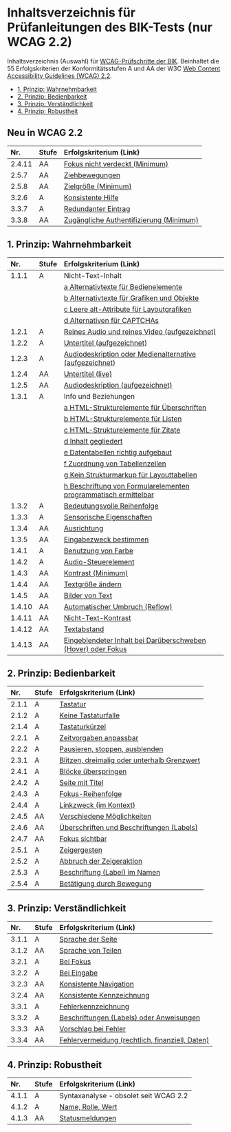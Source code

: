 # Inhaltsverzeichnis für Prüfanleitungen des BIK-Tests (nur WCAG 2.2)

Inhaltsverzeichnis (Auswahl) für [WCAG-Prüfschritte der BIK](https://github.com/BIK-BITV/BIK-Web-Test). Beinhaltet die 55 Erfolgskriterien der Konformitätsstufen A und AA der W3C
[Web Content Accessibility Guidelines (WCAG) 2.2](https://www.w3.org/TR/WCAG22/).

* [1. Prinzip: Wahrnehmbarkeit](#1-prinzip-wahrnehmbarkeit)
* [2. Prinzip: Bedienbarkeit](#2-prinzip-bedienbarkeit)
* [3. Prinzip: Verständlichkeit](#3-prinzip-verstaendlichkeit)
* [4. Prinzip: Robustheit](#4-prinzip-robustheit)

## Neu in WCAG 2.2

| Nr.  | Stufe  | Erfolgskriterium (Link)  |
| :--- | -- | :------- |
| 2.4.11  | AA  | [Fokus nicht verdeckt (Minimum)](https://github.com/BIK-BITV/BIK-Web-Test/blob/main/Pr%C3%BCfschritte/de/9.2.4.11%20Fokus%20nicht%20verdeckt%20(Minimum).adoc)  |
| 2.5.7  | AA  | [Ziehbewegungen](https://github.com/BIK-BITV/BIK-Web-Test/blob/main/Pr%C3%BCfschritte/de/9.2.5.7%20Ziehbewegungen.adoc)  |
| 2.5.8  | AA  | [Zielgröße (Minimum)](https://github.com/BIK-BITV/BIK-Web-Test/blob/main/Pr%C3%BCfschritte/de/9.2.5.8%20Zielgr%C3%B6%C3%9Fe%20(Minimum).adoc)  |
| 3.2.6  | A  | [Konsistente Hilfe](https://github.com/BIK-BITV/BIK-Web-Test/blob/main/Pr%C3%BCfschritte/de/9.3.2.6%20Konsistente%20Hilfe.adoc)  |
| 3.3.7  | A  | [Redundanter Eintrag](https://github.com/BIK-BITV/BIK-Web-Test/blob/main/Prüfschritte/de/9.3.3.7%20Redundanter%20Eintrag.adoc)  |
| 3.3.8  | AA  | [Zugängliche Authentifizierung (Minimum)](https://github.com/BIK-BITV/BIK-Web-Test/blob/main/Pr%C3%BCfschritte/de/9.3.3.8%20Zug%C3%A4ngliche%20Authentifizierung%20(Minimum).adoc)  |


## 1. Prinzip: Wahrnehmbarkeit

| Nr.  | Stufe  | Erfolgskriterium (Link)  |
| :--- | -- | :------- |
| 1.1.1 | A  | Nicht-Text-Inhalt | 
| | | [a Alternativtexte für Bedienelemente](https://github.com/BIK-BITV/BIK-Web-Test/blob/master/Pr%C3%BCfschritte/de/9.1.1.1a%20Alternativtexte%20f%C3%BCr%20Bedienelemente.adoc) |
| | | [b Alternativtexte für Grafiken und Objekte](https://github.com/BIK-BITV/BIK-Web-Test/blob/master/Pr%C3%BCfschritte/de/9.1.1.1b%20Alternativtexte%20f%C3%BCr%20Grafiken%20und%20Objekte.adoc) |
| | | [c Leere alt-Attribute für Layoutgrafiken](https://github.com/BIK-BITV/BIK-Web-Test/blob/master/Pr%C3%BCfschritte/de/9.1.1.1c%20Leere%20alt-Attribute%20f%C3%BCr%20Layoutgrafiken.adoc) |
| | | [d Alternativen für CAPTCHAs](https://github.com/BIK-BITV/BIK-Web-Test/blob/master/Pr%C3%BCfschritte/de/9.1.1.1d%20Alternativen%20f%C3%BCr%20CAPTCHAs.adoc) |
| 1.2.1 | A  | [Reines Audio und reines Video (aufgezeichnet)](https://github.com/BIK-BITV/BIK-Web-Test/blob/master/Pr%C3%BCfschritte/de/9.1.2.1%20Alternativen%20f%C3%BCr%20Audiodateien%20und%20stumme%20Videos.adoc)  |	
| 1.2.2 | A  | [Untertitel (aufgezeichnet)](https://github.com/BIK-BITV/BIK-Web-Test/blob/master/Pr%C3%BCfschritte/de/9.1.2.2%20Aufgezeichnete%20Videos%20mit%20Untertiteln.adoc)  |
| 1.2.3 | A  | [Audiodeskription oder Medienalternative (aufgezeichnet)](https://github.com/BIK-BITV/BIK-Web-Test/blob/master/Pr%C3%BCfschritte/de/9.1.2.3%20Audiodeskription%20oder%20Volltext-Alternative%20f%C3%BCr%20Videos.adoc)  |
| 1.2.4 | AA | [Untertitel (live)](https://github.com/BIK-BITV/BIK-Web-Test/blob/master/Pr%C3%BCfschritte/de/9.1.2.4%20Videos%20(live)%20mit%20Untertiteln.adoc)  |
| 1.2.5 | AA | [Audiodeskription (aufgezeichnet)](https://github.com/BIK-BITV/BIK-Web-Test/blob/master/Pr%C3%BCfschritte/de/9.1.2.5%20Audiodeskription%20f%C3%BCr%20Videos.adoc)  |
| 1.3.1 | A  | Info und Beziehungen |
| | | [a HTML-Strukturelemente für Überschriften](https://github.com/BIK-BITV/BIK-Web-Test/blob/master/Pr%C3%BCfschritte/de/9.1.3.1a%20HTML-Strukturelemente%20f%C3%BCr%20%C3%9Cberschriften.adoc)  |
| | | [b HTML-Strukturelemente für Listen](https://github.com/BIK-BITV/BIK-Web-Test/blob/master/Pr%C3%BCfschritte/de/9.1.3.1b%20HTML-Strukturelemente%20f%C3%BCr%20Listen.adoc)  |
| | | [c HTML-Strukturelemente für Zitate](https://github.com/BIK-BITV/BIK-Web-Test/blob/master/Pr%C3%BCfschritte/de/9.1.3.1c%20HTML-Strukturelemente%20f%C3%BCr%20Zitate.adoc)  |
| | | [d Inhalt gegliedert](https://github.com/BIK-BITV/BIK-Web-Test/blob/master/Pr%C3%BCfschritte/de/9.1.3.1d%20Inhalt%20gegliedert.adoc)  |
| | | [e Datentabellen richtig aufgebaut](https://github.com/BIK-BITV/BIK-Web-Test/blob/master/Pr%C3%BCfschritte/de/9.1.3.1e%20Datentabellen%20richtig%20aufgebaut.adoc)  |
| | | [f Zuordnung von Tabellenzellen](https://github.com/BIK-BITV/BIK-Web-Test/blob/master/Pr%C3%BCfschritte/de/9.1.3.1f%20Zuordnung%20von%20Tabellenzellen.adoc)  |
| | | [g Kein Strukturmarkup für Layouttabellen](https://github.com/BIK-BITV/BIK-Web-Test/blob/master/Pr%C3%BCfschritte/de/9.1.3.1g%20Kein%20Strukturmarkup%20f%C3%BCr%20Layouttabellen.adoc)  |
| | | [h Beschriftung von Formularelementen programmatisch ermittelbar](https://github.com/BIK-BITV/BIK-Web-Test/blob/master/Pr%C3%BCfschritte/de/9.1.3.1h%20Beschriftung%20von%20Formularelementen%20programmatisch%20ermittelbar.adoc)  |
| 1.3.2 | A  | [Bedeutungsvolle Reihenfolge](https://github.com/BIK-BITV/BIK-Web-Test/blob/master/Pr%C3%BCfschritte/de/9.1.3.2%20Sinnvolle%20Reihenfolge.adoc)  |
| 1.3.3 | A  | [Sensorische Eigenschaften](https://github.com/BIK-BITV/BIK-Web-Test/blob/master/Pr%C3%BCfschritte/de/9.1.3.3%20Ohne%20Bezug%20auf%20sensorische%20Merkmale%20nutzbar.adoc)  |
| 1.3.4 | AA | [Ausrichtung](https://github.com/BIK-BITV/BIK-Web-Test/blob/master/Pr%C3%BCfschritte/de/9.1.3.4%20Keine%20Beschr%C3%A4nkung%20der%20Bildschirmausrichtung.adoc)  |
| 1.3.5 | AA | [Eingabezweck bestimmen](https://github.com/BIK-BITV/BIK-Web-Test/blob/master/Pr%C3%BCfschritte/de/9.1.3.5%20Eingabefelder%20zu%20Nutzerdaten%20vermitteln%20den%20Zweck.adoc)  |
| 1.4.1 | A  | [Benutzung von Farbe](https://github.com/BIK-BITV/BIK-Web-Test/blob/master/Pr%C3%BCfschritte/de/9.1.4.1%20Ohne%20Farben%20nutzbar.adoc)  |
| 1.4.2 | A  | [Audio-Steuerelement](https://github.com/BIK-BITV/BIK-Web-Test/blob/master/Pr%C3%BCfschritte/de/9.1.4.2%20Ton%20abschaltbar.adoc)  |
| 1.4.3 | AA | [Kontrast (Minimum)](https://github.com/BIK-BITV/BIK-Web-Test/blob/master/Pr%C3%BCfschritte/de/9.1.4.3%20Kontraste%20von%20Texten%20ausreichend.adoc)  |
| 1.4.4 | AA | [Textgröße ändern](https://github.com/BIK-BITV/BIK-Web-Test/blob/master/Pr%C3%BCfschritte/de/9.1.4.4%20Text%20auf%20200%25%20vergr%C3%B6%C3%9Ferbar.adoc)  |
| 1.4.5 | AA | [Bilder von Text](https://github.com/BIK-BITV/BIK-Web-Test/blob/master/Pr%C3%BCfschritte/de/9.1.4.5%20Verzicht%20auf%20Schriftgrafiken.adoc)  |
| 1.4.10 | AA | [Automatischer Umbruch (Reflow)](https://github.com/BIK-BITV/BIK-Web-Test/blob/master/Pr%C3%BCfschritte/de/9.1.4.10%20Inhalte%20brechen%20um.adoc)  |	
| 1.4.11 | AA | [Nicht-Text-Kontrast](https://github.com/BIK-BITV/BIK-Web-Test/blob/master/Pr%C3%BCfschritte/de/9.1.4.11%20Kontraste%20von%20Grafiken%20und%20grafischen%20Bedienelementen%20ausreichend.adoc)  |	
| 1.4.12 | AA | [Textabstand](https://github.com/BIK-BITV/BIK-Web-Test/blob/master/Pr%C3%BCfschritte/de/9.1.4.12%20Textabst%C3%A4nde%20anpassbar.adoc)  |	
| 1.4.13 | AA | [Eingeblendeter Inhalt bei Darüberschweben (Hover) oder Fokus](https://github.com/BIK-BITV/BIK-Web-Test/blob/master/Pr%C3%BCfschritte/de/9.1.4.13%20Eingeblendete%20Inhalte%20bedienbar.adoc)  |

## 2. Prinzip: Bedienbarkeit

| Nr.  | Stufe  | Erfolgskriterium (Link)  |
| :--- | -- | :------- |
| 2.1.1 | A  | [Tastatur](https://github.com/BIK-BITV/BIK-Web-Test/blob/master/Pr%C3%BCfschritte/de/9.2.1.1%20Ohne%20Maus%20nutzbar.adoc)  |	
| 2.1.2 | A  | [Keine Tastaturfalle](https://github.com/BIK-BITV/BIK-Web-Test/blob/master/Pr%C3%BCfschritte/de/9.2.1.2%20Keine%20Tastaturfalle.adoc)  |
| 2.1.4 | A  | [Tastaturkürzel](https://github.com/BIK-BITV/BIK-Web-Test/blob/master/Pr%C3%BCfschritte/de/9.2.1.4%20Tastatur-Kurzbefehle%20abschaltbar%20oder%20anpassbar.adoc)  |
| 2.2.1 | A  | [Zeitvorgaben anpassbar](https://github.com/BIK-BITV/BIK-Web-Test/blob/master/Pr%C3%BCfschritte/de/9.2.2.1%20Zeitbegrenzungen%20anpassbar.adoc)  |
| 2.2.2 | A  | [Pausieren, stoppen, ausblenden](https://github.com/BIK-BITV/BIK-Web-Test/blob/master/Pr%C3%BCfschritte/de/9.2.2.2%20Bewegte%20Inhalte%20abschaltbar.adoc)  |	
| 2.3.1 | A  | [Blitzen, dreimalig oder unterhalb Grenzwert](https://github.com/BIK-BITV/BIK-Web-Test/blob/master/Pr%C3%BCfschritte/de/9.2.3.1%20Verzicht%20auf%20Flackern.adoc)  |	
| 2.4.1 | A  | [Blöcke überspringen](https://github.com/BIK-BITV/BIK-Web-Test/blob/master/Pr%C3%BCfschritte/de/9.2.4.1%20Bereiche%20%C3%BCberspringbar.adoc)  |
| 2.4.2 | A  | [Seite mit Titel](https://github.com/BIK-BITV/BIK-Web-Test/blob/master/Pr%C3%BCfschritte/de/9.2.4.2%20Sinnvolle%20Dokumenttitel.adoc)  |
| 2.4.3 | A  | [Fokus-Reihenfolge](https://github.com/BIK-BITV/BIK-Web-Test/blob/master/Pr%C3%BCfschritte/de/9.2.4.3%20Schl%C3%BCssige%20Reihenfolge%20bei%20der%20Tastaturbedienung.adoc)  |	
| 2.4.4 | A  | [Linkzweck (im Kontext)](https://github.com/BIK-BITV/BIK-Web-Test/blob/master/Pr%C3%BCfschritte/de/9.2.4.4%20Aussagekr%C3%A4ftige%20Linktexte.adoc)  |
| 2.4.5 | AA | [Verschiedene Möglichkeiten](https://github.com/BIK-BITV/BIK-Web-Test/blob/master/Pr%C3%BCfschritte/de/9.2.4.5%20Alternative%20Zugangswege.adoc)  |
| 2.4.6 | AA | [Überschriften und Beschriftungen (Labels)](https://github.com/BIK-BITV/BIK-Web-Test/blob/master/Pr%C3%BCfschritte/de/9.2.4.6%20Aussagekr%C3%A4ftige%20%C3%9Cberschriften%20und%20Beschriftungen.adoc)  |
| 2.4.7 | AA | [Fokus sichtbar](https://github.com/BIK-BITV/BIK-Web-Test/blob/master/Pr%C3%BCfschritte/de/9.2.4.7%20Aktuelle%20Position%20des%20Fokus%20deutlich.adoc)  |
| 2.5.1 | A  | [Zeigergesten](https://github.com/BIK-BITV/BIK-Web-Test/blob/master/Pr%C3%BCfschritte/de/9.2.5.1%20Alternativen%20f%C3%BCr%20komplexe%20Zeiger-Gesten.adoc)  |
| 2.5.2 | A  | [Abbruch der Zeigeraktion](https://github.com/BIK-BITV/BIK-Web-Test/blob/master/Pr%C3%BCfschritte/de/9.2.5.2%20Zeigergesten-Eingaben%20k%C3%B6nnen%20abgebrochen%20oder%20widerrufen%20werden.adoc)  |
| 2.5.3 | A  | [Beschriftung (Label) im Namen](https://github.com/BIK-BITV/BIK-Web-Test/blob/master/Pr%C3%BCfschritte/de/9.2.5.3%20Sichtbare%20Beschriftung%20Teil%20des%20zug%C3%A4nglichen%20Namens.adoc)  |
| 2.5.4 | A  | [Betätigung durch Bewegung](https://github.com/BIK-BITV/BIK-Web-Test/blob/master/Pr%C3%BCfschritte/de/9.2.5.4%20Alternativen%20f%C3%BCr%20Bewegungsaktivierung.adoc)  |	

## 3. Prinzip: Verständlichkeit

| Nr.  | Stufe  | Erfolgskriterium (Link)  |
| :--- | -- | :------- |
| 3.1.1 | A  | [Sprache der Seite](https://github.com/BIK-BITV/BIK-Web-Test/blob/master/Pr%C3%BCfschritte/de/9.3.1.1%20Hauptsprache%20angegeben.adoc)  |	
| 3.1.2 | AA | [Sprache von Teilen](https://github.com/BIK-BITV/BIK-Web-Test/blob/master/Pr%C3%BCfschritte/de/9.3.1.2%20Anderssprachige%20W%C3%B6rter%20und%20Abschnitte%20ausgezeichnet.adoc)  |
| 3.2.1 | A  | [Bei Fokus](https://github.com/BIK-BITV/BIK-Web-Test/blob/master/Pr%C3%BCfschritte/de/9.3.2.1%20Keine%20unerwartete%20Kontext%C3%A4nderung%20bei%20Fokus.adoc)  |
| 3.2.2 | A  | [Bei Eingabe](https://github.com/BIK-BITV/BIK-Web-Test/blob/master/Pr%C3%BCfschritte/de/9.3.2.2%20Keine%20unerwartete%20Kontext%C3%A4nderung%20bei%20Eingabe.adoc)  |
| 3.2.3 | AA | [Konsistente Navigation](https://github.com/BIK-BITV/BIK-Web-Test/blob/master/Pr%C3%BCfschritte/de/9.3.2.3%20Konsistente%20Navigation.adoc)  |
| 3.2.4 | AA | [Konsistente Kennzeichnung](https://github.com/BIK-BITV/BIK-Web-Test/blob/master/Pr%C3%BCfschritte/de/9.3.2.4%20Konsistente%20Bezeichnung.adoc)  |	
| 3.3.1 | A  | [Fehlerkennzeichnung](https://github.com/BIK-BITV/BIK-Web-Test/blob/master/Pr%C3%BCfschritte/de/9.3.3.1%20Fehlererkennung.adoc)  |
| 3.3.2 | A  | [Beschriftungen (Labels) oder Anweisungen](https://github.com/BIK-BITV/BIK-Web-Test/blob/master/Pr%C3%BCfschritte/de/9.3.3.2%20Beschriftungen%20von%20Formularelementen%20vorhanden.adoc)  |
| 3.3.3 | AA | [Vorschlag bei Fehler](https://github.com/BIK-BITV/BIK-Web-Test/blob/master/Pr%C3%BCfschritte/de/9.3.3.3%20Hilfe%20bei%20Fehlern.adoc)  |
| 3.3.4 | AA | [Fehlervermeidung (rechtlich, finanziell, Daten)](https://github.com/BIK-BITV/BIK-Web-Test/blob/master/Pr%C3%BCfschritte/de/9.3.3.4%20Fehlervermeidung%20wird%20unterst%C3%BCtzt.adoc)  |	

## 4. Prinzip: Robustheit

| Nr.  | Stufe  | Erfolgskriterium (Link)  |
| :--- | -- | :------- |
| 4.1.1 | A  | Syntaxanalyse - obsolet seit WCAG 2.2   |	
| 4.1.2 | A  | [Name, Rolle, Wert](https://github.com/BIK-BITV/BIK-Web-Test/blob/master/Pr%C3%BCfschritte/de/9.4.1.2%20Name-Rolle-Wert%20verf%C3%BCgbar.adoc)  |
| 4.1.3 | AA | [Statusmeldungen](https://github.com/BIK-BITV/BIK-Web-Test/blob/master/Pr%C3%BCfschritte/de/9.4.1.3%20Statusmeldungen%20programmatisch%20verf%C3%BCgbar.adoc)  |
